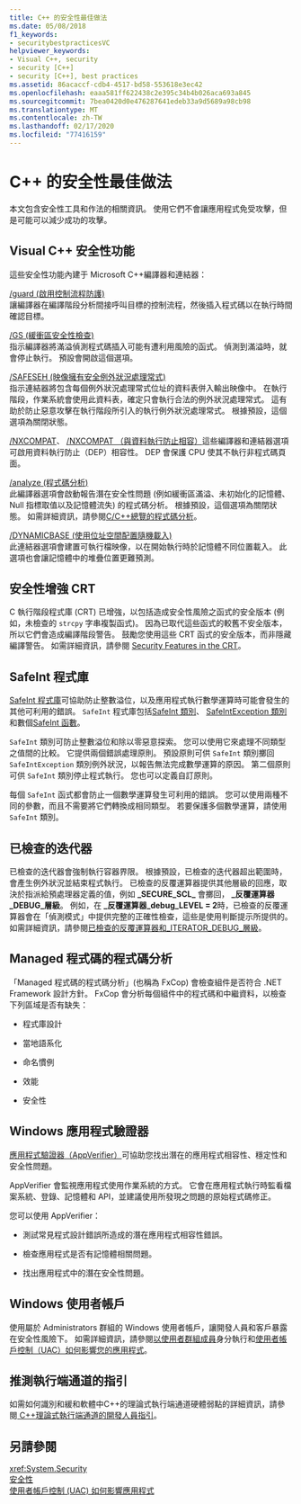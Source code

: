 ```yaml
---
title: C++ 的安全性最佳做法
ms.date: 05/08/2018
f1_keywords:
- securitybestpracticesVC
helpviewer_keywords:
- Visual C++, security
- security [C++]
- security [C++], best practices
ms.assetid: 86acaccf-cdb4-4517-bd58-553618e3ec42
ms.openlocfilehash: eaaa581ff622438c2e395c34b4b026aca693a845
ms.sourcegitcommit: 7bea0420d0e476287641edeb33a9d5689a98cb98
ms.translationtype: MT
ms.contentlocale: zh-TW
ms.lasthandoff: 02/17/2020
ms.locfileid: "77416159"
---
```

# <a name="security-best-practices-for-c"></a>C++ 的安全性最佳做法

本文包含安全性工具和作法的相關資訊。 使用它們不會讓應用程式免受攻擊，但是可能可以減少成功的攻擊。

## <a name="visual-c-security-features"></a>Visual C++ 安全性功能

這些安全性功能內建于 Microsoft C++編譯器和連結器：

[/guard (啟用控制流程防護)](../build/reference/guard-enable-control-flow-guard.md)<br/>
讓編譯器在編譯階段分析間接呼叫目標的控制流程，然後插入程式碼以在執行時間確認目標。

[/GS (緩衝區安全性檢查)](../build/reference/gs-buffer-security-check.md)<br/>
指示編譯器將滿溢偵測程式碼插入可能有遭利用風險的函式。 偵測到滿溢時，就會停止執行。 預設會開啟這個選項。

[/SAFESEH (映像擁有安全例外狀況處理常式)](../build/reference/safeseh-image-has-safe-exception-handlers.md)<br/>
指示連結器將包含每個例外狀況處理常式位址的資料表併入輸出映像中。 在執行階段，作業系統會使用此資料表，確定只會執行合法的例外狀況處理常式。 這有助於防止惡意攻擊在執行階段所引入的執行例外狀況處理常式。 根據預設，這個選項為關閉狀態。

[/NXCOMPAT](../build/reference/nxcompat.md)、 [/NXCOMPAT （與資料執行防止相容）](../build/reference/nxcompat-compatible-with-data-execution-prevention.md)這些編譯器和連結器選項可啟用資料執行防止（DEP）相容性。 DEP 會保護 CPU 使其不執行非程式碼頁面。

[/analyze (程式碼分析)](../build/reference/analyze-code-analysis.md)<br/>
此編譯器選項會啟動報告潛在安全性問題 (例如緩衝區滿溢、未初始化的記憶體、Null 指標取值以及記憶體流失) 的程式碼分析。 根據預設，這個選項為關閉狀態。 如需詳細資訊，請參閱[C/C++總覽的程式碼分析](/cpp/code-quality/code-analysis-for-c-cpp-overview)。

[/DYNAMICBASE (使用位址空間配置隨機載入)](../build/reference/dynamicbase-use-address-space-layout-randomization.md)<br/>
此連結器選項會建置可執行檔映像，以在開始執行時於記憶體不同位置載入。 此選項也會讓記憶體中的堆疊位置更難預測。

## <a name="security-enhanced-crt"></a>安全性增強 CRT

C 執行階段程式庫 (CRT) 已增強，以包括造成安全性風險之函式的安全版本 (例如，未檢查的 `strcpy` 字串複製函式)。 因為已取代這些函式的較舊不安全版本，所以它們會造成編譯階段警告。 鼓勵您使用這些 CRT 函式的安全版本，而非隱藏編譯警告。 如需詳細資訊，請參閱 [Security Features in the CRT](../c-runtime-library/security-features-in-the-crt.md)。

## <a name="safeint-library"></a>SafeInt 程式庫

[SafeInt 程式庫](../safeint/safeint-library.md)可協助防止整數溢位，以及應用程式執行數學運算時可能會發生的其他可利用的錯誤。 `SafeInt` 程式庫包括[SafeInt 類別](../safeint/safeint-class.md)、 [SafeIntException 類別](../safeint/safeintexception-class.md)和數個[SafeInt 函數](../safeint/safeint-functions.md)。

`SafeInt` 類別可防止整數溢位和除以零惡意探索。 您可以使用它來處理不同類型之值間的比較。 它提供兩個錯誤處理原則。 預設原則可供 `SafeInt` 類別擲回 `SafeIntException` 類別例外狀況，以報告無法完成數學運算的原因。 第二個原則可供 `SafeInt` 類別停止程式執行。 您也可以定義自訂原則。

每個 `SafeInt` 函式都會防止一個數學運算發生可利用的錯誤。 您可以使用兩種不同的參數，而且不需要將它們轉換成相同類型。 若要保護多個數學運算，請使用 `SafeInt` 類別。

## <a name="checked-iterators"></a>已檢查的迭代器

已檢查的迭代器會強制執行容器界限。 根據預設，已檢查的迭代器超出範圍時，會產生例外狀況並結束程式執行。 已檢查的反覆運算器提供其他層級的回應，取決於指派給預處理器定義的值，例如 **\_SECURE\_SCL\_** 會擲回， **\_反覆運算器\_DEBUG\_層級**。 例如，在 **\_反覆運算器\_debug\_LEVEL = 2**時，已檢查的反覆運算器會在「偵測模式」中提供完整的正確性檢查，這些是使用判斷提示所提供的。 如需詳細資訊，請參閱[已檢查的反覆運算](../standard-library/checked-iterators.md)[器和\_ITERATOR\_DEBUG\_層級](../standard-library/iterator-debug-level.md)。

## <a name="code-analysis-for-managed-code"></a>Managed 程式碼的程式碼分析

「Managed 程式碼的程式碼分析」(也稱為 FxCop) 會檢查組件是否符合 .NET Framework 設計方針。 FxCop 會分析每個組件中的程式碼和中繼資料，以檢查下列區域是否有缺失：

- 程式庫設計

- 當地語系化

- 命名慣例

- 效能

- 安全性

## <a name="windows-application-verifier"></a>Windows 應用程式驗證器

[應用程式驗證器（AppVerifier）](/windows-hardware/drivers/debugger/enable-application-verifier)可協助您找出潛在的應用程式相容性、穩定性和安全性問題。

AppVerifier 會監視應用程式使用作業系統的方式。 它會在應用程式執行時監看檔案系統、登錄、記憶體和 API，並建議使用所發現之問題的原始程式碼修正。

您可以使用 AppVerifier：

- 測試常見程式設計錯誤所造成的潛在應用程式相容性錯誤。

- 檢查應用程式是否有記憶體相關問題。

- 找出應用程式中的潛在安全性問題。

## <a name="windows-user-accounts"></a>Windows 使用者帳戶

使用屬於 Administrators 群組的 Windows 使用者帳戶，讓開發人員和客戶暴露在安全性風險下。 如需詳細資訊，請參閱[以使用者群組成員](running-as-a-member-of-the-users-group.md)身分執行和[使用者帳戶控制（UAC）如何影響您的應用程式](how-user-account-control-uac-affects-your-application.md)。

## <a name="guidance-for-speculative-execution-side-channels"></a>推測執行端通道的指引

如需如何識別和緩和軟體中C++的理論式執行端通道硬體弱點的詳細資訊，請參閱[ C++理論式執行端通道的開發人員指引](developer-guidance-speculative-execution.md)。

## <a name="see-also"></a>另請參閱

<xref:System.Security> <br/>
[安全性](/dotnet/standard/security/index)<br/>
[使用者帳戶控制 (UAC) 如何影響應用程式](how-user-account-control-uac-affects-your-application.md)
